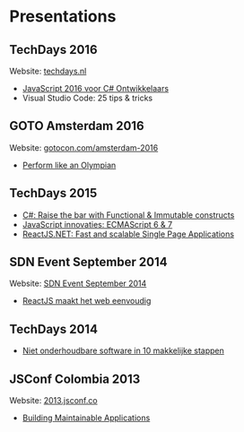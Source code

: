 # Presentations

## TechDays 2016

Website: [techdays.nl](http://www.techdays.nl)
* [JavaScript 2016 voor C# Ontwikkelaars](https://channel9.msdn.com/Events/TechDays/Techdays-2016-The-Netherlands/JavaScript-2016-voor-C-Ontwikkelaars)
* Visual Studio Code: 25 tips & tricks

## GOTO Amsterdam 2016

Website: [gotocon.com/amsterdam-2016](http://gotocon.com/amsterdam-2016/)
* [Perform like an Olympian](http://www.slideshare.net/RickBeerendonk/perform-like-an-olympian)

## TechDays 2015

* [C#: Raise the bar with Functional & Immutable constructs](http://www.slideshare.net/RickBeerendonk/c-sharp-raise-the-bar-with-functional-immutable-constructs)
* [JavaScript innovaties: ECMAScript 6 & 7](http://www.slideshare.net/RickBeerendonk/javascript-innovaties-ecmascript-6-7)
* [ReactJS.NET: Fast and scalable Single Page Applications](http://www.slideshare.net/RickBeerendonk/react-jsnet-fast-and-scalable-single-page-applications-rick-beerendonk)

## SDN Event September 2014

Website: [SDN Event September 2014](http://www.sdn.nl/EVENTS/19-september-2014)
* [ReactJS maakt het web eenvoudig](http://www.slideshare.net/RickBeerendonk/react-maakt-het)

## TechDays 2014

* [Niet onderhoudbare software in 10 makkelijke stappen](https://channel9.msdn.com/Events/TechDays/Techdays-2014-the-Netherlands/Niet-onderhoudbare-software-in-10-makkelijke-stappen)

## JSConf Colombia 2013

Website: [2013.jsconf.co](http://2013.jsconf.co/)
* [Building Maintainable Applications](http://rickbeerendonk.github.io/jsconf-colombia-2013/#/title)
